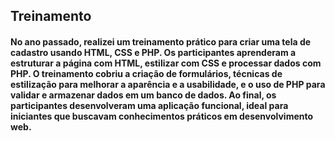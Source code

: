 ## Treinamento
#### No ano passado, realizei um treinamento prático para criar uma tela de cadastro usando HTML, CSS e PHP. Os participantes aprenderam a estruturar a página com HTML, estilizar com CSS e processar dados com PHP. O treinamento cobriu a criação de formulários, técnicas de estilização para melhorar a aparência e a usabilidade, e o uso de PHP para validar e armazenar dados em um banco de dados. Ao final, os participantes desenvolveram uma aplicação funcional, ideal para iniciantes que buscavam conhecimentos práticos em desenvolvimento web.
